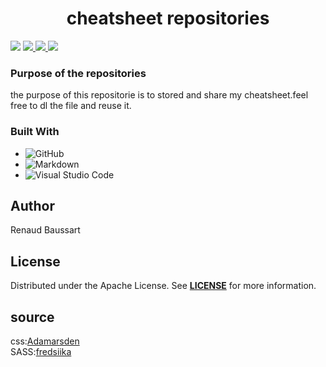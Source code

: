 
<h1 align="center">cheatsheet repositories</h1>
<!---badges section-->
<p> 
    <img src='https://img.shields.io/badge/Mail-Renaud.Baussart%40proton.me-purple'>
    <a href='https://www.linkedin.com/in/renaud-baussart-278b362bb/'>
        <img src='https://img.shields.io/badge/linkedin-blue'>
    </a>
    <a href='https://twitter.com/RenaudBaussart'>
        <img src='https://img.shields.io/badge/Twitter%20%2F%20X-grey'>
    </a>
    <a href='https://github.com/RenaudBaussart/Memo-CheatSheet'>
        <img src='https://img.shields.io/badge/My%20cheat%20sheet-lightyellow'>
        </a>
</p>
<!---end of the badges section-->

### Purpose of the repositories 
the purpose of this repositorie is to stored and share my cheatsheet.feel free to dl the file and reuse it.

### Built With

- ![GitHub](https://img.shields.io/badge/github-%23121011.svg?style=for-the-badge&logo=github&logoColor=white)
- ![Markdown](https://img.shields.io/badge/markdown-%23000000.svg?style=for-the-badge&logo=markdown&logoColor=white)
- ![Visual Studio Code](https://img.shields.io/badge/Visual%20Studio%20Code-0078d7.svg?style=for-the-badge&logo=visual-studio-code&logoColor=white)

## Author
Renaud Baussart
## License

Distributed under the Apache License. See **[LICENSE](/LICENSE)** for more information.
## source
css:[Adamarsden](https://github.com/AdamMarsden)<br>
SASS:[fredsiika](https://gist.github.com/fredsiika/2958726da1f94a9bd447f4f7bd03a852)
